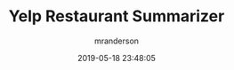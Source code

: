 ---
date: 2019-05-18 23:48:05
layout: post
title: Yelp Restaurant Summarizer
image: assets/img/reports/yelp.jpg
page_url: welp-restaurants.streamlit.app/
category: NLP
tags:
  - Web App
  - Geocoding
author: mranderson
paginate: true
---